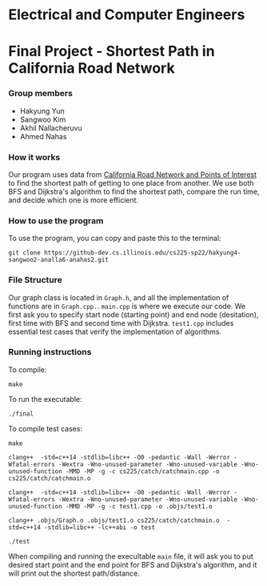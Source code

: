 # Electrical and Computer Engineers

# Final Project - Shortest Path in California Road Network

### Group members
- Hakyung Yun
- Sangwoo Kim
- Akhil Nallacheruvu
- Ahmed Nahas

### How it works
Our program uses data from [California Road Network and Points of Interest](https://www.cs.utah.edu/~lifeifei/SpatialDataset.htm) to find the shortest path of getting to one place from another. We use both BFS and Dijkstra's algorithm to find the shortest path, compare the run time, and decide which one is more efficient.

### How to use the program

To use the program, you can copy and paste this to the terminal:

```
git clone https://github-dev.cs.illinois.edu/cs225-sp22/hakyung4-sangwoo2-analla6-anahas2.git
```

### File Structure

Our graph class is located in `Graph.h`, and all the implementation of functions are in `Graph.cpp.`. `main.cpp` is where we execute our code. We first ask you to specify start node (starting point) and end node (desitation), first time with BFS and second time with Dijkstra. `test1.cpp` includes essential test cases that verify the implementation of algorithms. 

### Running instructions

To compile: 
```
make
```

To run the executable: 
```
./final
```

To compile test cases:
```
make

clang++  -std=c++14 -stdlib=libc++ -O0 -pedantic -Wall -Werror -Wfatal-errors -Wextra -Wno-unused-parameter -Wno-unused-variable -Wno-unused-function -MMD -MP -g -c cs225/catch/catchmain.cpp -o cs225/catch/catchmain.o

clang++  -std=c++14 -stdlib=libc++ -O0 -pedantic -Wall -Werror -Wfatal-errors -Wextra -Wno-unused-parameter -Wno-unused-variable -Wno-unused-function -MMD -MP -g -c test1.cpp -o .objs/test1.o

clang++ .objs/Graph.o .objs/test1.o cs225/catch/catchmain.o  -std=c++14 -stdlib=libc++ -lc++abi -o test

./test
```

When compiling and running the execultable `main` file, it will ask you to put desired start point and the end point for BFS and Dijkstra's algorithm, and it will print out the shortest path/distance. 





